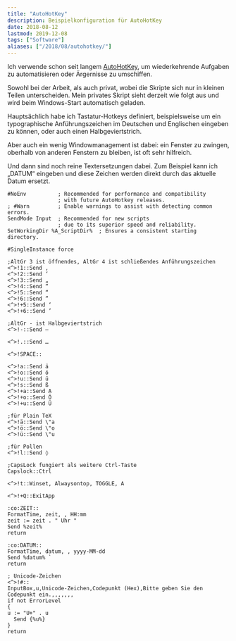 ```yaml
---
title: "AutoHotKey"
description: Beispielkonfiguration für AutoHotKey
date: 2018-08-12
lastmod: 2019-12-08
tags: ["Software"]
aliases: ["/2018/08/autohotkey/"]
---
```

Ich verwende schon seit langem [AutoHotKey](https://www.autohotkey.com/), um wiederkehrende Aufgaben zu automatisieren oder Ärgernisse zu umschiffen.

Sowohl bei der Arbeit, als auch privat, wobei die Skripte sich nur in kleinen Teilen unterscheiden. Mein privates Skript sieht derzeit wie folgt aus und wird beim Windows-Start automatisch geladen.

Hauptsächlich habe ich Tastatur-Hotkeys definiert, beispielsweise um ein typographische Anführungszeichen im Deutschen und Englischen eingeben zu können, oder auch einen Halbgeviertstrich.

Aber auch ein wenig Windowmanagement ist dabei: ein Fenster zu zwingen, oberhalb von anderen Fenstern zu bleiben, ist oft sehr hilfreich.

Und dann sind noch reine Textersetzungen dabei. Zum Beispiel kann ich „DATUM“ eingeben und diese Zeichen werden direkt durch das aktuelle Datum ersetzt.

```
#NoEnv          ; Recommended for performance and compatibility
                ; with future AutoHotkey releases.
; #Warn         ; Enable warnings to assist with detecting common errors.
SendMode Input  ; Recommended for new scripts
                ; due to its superior speed and reliability.
SetWorkingDir %A_ScriptDir%  ; Ensures a consistent starting directory.

#SingleInstance force

;AltGr 3 ist öffnendes, AltGr 4 ist schließendes Anführungszeichen
<^>!1::Send ‚
<^>!2::Send ‘
<^>!3::Send „
<^>!4::Send “
<^>!5::Send “
<^>!6::Send ”
<^>!+5::Send ‘
<^>!+6::Send ’

;AltGr - ist Halbgeviertstrich
<^>!-::Send –

<^>!.::Send …

<^>!SPACE:: 

<^>!a::Send ä
<^>!o::Send ö
<^>!u::Send ü
<^>!s::Send ß
<^>!+a::Send A
<^>!+o::Send Ö
<^>!+u::Send Ü

;für Plain TeX
<^>!ä::Send \"a
<^>!ö::Send \"o
<^>!ü::Send \"u

;für Pollen
<^>!l::Send ◊

;CapsLock fungiert als weitere Ctrl-Taste
Capslock::Ctrl

<^>!t::Winset, Alwaysontop, TOGGLE, A

<^>!+Q::ExitApp

:co:ZEIT::
FormatTime, zeit, , HH:mm
zeit := zeit . " Uhr "
Send %zeit%
return

:co:DATUM::
FormatTime, datum, , yyyy-MM-dd
Send %datum% `
return

; Unicode-Zeichen
<^>!#::
InputBox,u,Unicode-Zeichen,Codepunkt (Hex),Bitte geben Sie den Codepunkt ein.,,,,,,,
if not ErrorLevel
{
u := "U+" . u
  Send {%u%}
}
return
```
